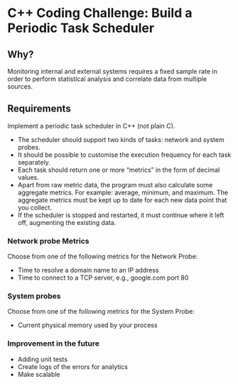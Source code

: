 # C++ Coding Challenge: Build a Periodic Task Scheduler

## Why?

Monitoring internal and external systems requires a fixed sample rate in order to perform statistical analysis and correlate data from multiple sources.

## Requirements

Implement a periodic task scheduler in C++ (not plain C). 

- The scheduler should support two kinds of tasks: network and system probes.
- It should be possible to customise the execution frequency for each task separately.
- Each task should return one or more “metrics” in the form of decimal values.
- Apart from raw metric data, the program must also calculate some aggregate metrics. For example: average, minimum, and maximum. The aggregate metrics must be kept up to date for each new data point that you collect.
- If the scheduler is stopped and restarted, it must continue where it left off, augmenting the existing data.

### Network probe Metrics
Choose from one of the following metrics for the Network Probe:
- Time to resolve a domain name to an IP address
- Time to connect to a TCP server, e.g., google.com port 80

### System probes
Choose from one of the following metrics for the System Probe:
- Current physical memory used by your process

### Improvement in the future
- Adding unit tests
- Create logs of the errors for analytics
- Make scalable
